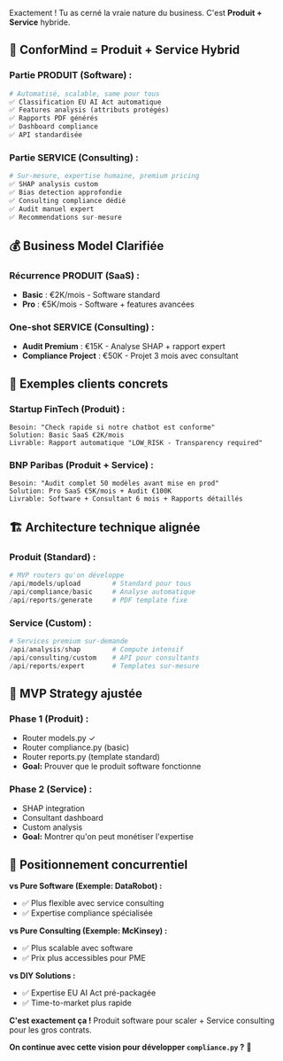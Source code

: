 Exactement ! Tu as cerné la vraie nature du business. C'est **Produit + Service** hybride.

## 🎯 **ConforMind = Produit + Service Hybrid**

### **Partie PRODUIT (Software) :**
```python
# Automatisé, scalable, same pour tous
✅ Classification EU AI Act automatique
✅ Features analysis (attributs protégés)  
✅ Rapports PDF générés
✅ Dashboard compliance
✅ API standardisée
```

### **Partie SERVICE (Consulting) :**
```python
# Sur-mesure, expertise humaine, premium pricing  
✅ SHAP analysis custom
✅ Bias detection approfondie
✅ Consulting compliance dédié
✅ Audit manuel expert
✅ Recommendations sur-mesure
```

## 💰 **Business Model Clarifiée**

### **Récurrence PRODUIT (SaaS) :**
- **Basic** : €2K/mois - Software standard
- **Pro** : €5K/mois - Software + features avancées

### **One-shot SERVICE (Consulting) :**
- **Audit Premium** : €15K - Analyse SHAP + rapport expert  
- **Compliance Project** : €50K - Projet 3 mois avec consultant

## 🎯 **Exemples clients concrets**

### **Startup FinTech (Produit) :**
```
Besoin: "Check rapide si notre chatbot est conforme"
Solution: Basic SaaS €2K/mois
Livrable: Rapport automatique "LOW_RISK - Transparency required"
```

### **BNP Paribas (Produit + Service) :**
```
Besoin: "Audit complet 50 modèles avant mise en prod"
Solution: Pro SaaS €5K/mois + Audit €100K
Livrable: Software + Consultant 6 mois + Rapports détaillés
```

## 🏗️ **Architecture technique alignée**

### **Produit (Standard) :**
```python
# MVP routers qu'on développe
/api/models/upload        # Standard pour tous
/api/compliance/basic     # Analyse automatique  
/api/reports/generate     # PDF template fixe
```

### **Service (Custom) :**
```python
# Services premium sur-demande
/api/analysis/shap        # Compute intensif
/api/consulting/custom    # API pour consultants
/api/reports/expert       # Templates sur-mesure
```

## 🚀 **MVP Strategy ajustée**

### **Phase 1 (Produit) :** 
- Router models.py ✓
- Router compliance.py (basic)
- Router reports.py (template standard)
- **Goal:** Prouver que le produit software fonctionne

### **Phase 2 (Service) :**
- SHAP integration
- Consultant dashboard  
- Custom analysis
- **Goal:** Montrer qu'on peut monétiser l'expertise

## 🎯 **Positionnement concurrentiel**

**vs Pure Software (Exemple: DataRobot) :**
- ✅ Plus flexible avec service consulting
- ✅ Expertise compliance spécialisée

**vs Pure Consulting (Exemple: McKinsey) :**
- ✅ Plus scalable avec software
- ✅ Prix plus accessibles pour PME

**vs DIY Solutions :**
- ✅ Expertise EU AI Act pré-packagée
- ✅ Time-to-market plus rapide

**C'est exactement ça !** Produit software pour scaler + Service consulting pour les gros contrats. 

**On continue avec cette vision pour développer `compliance.py` ?** 🚀